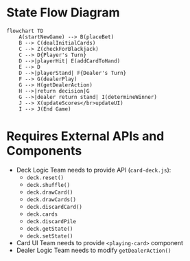 # State Flow Diagram
```mermaid
flowchart TD
    A(startNewGame) --> B(placeBet)
    B --> C(dealInitialCards)
    C --> Z(checkForBlackjack)
    C --> D{Player's Turn}
    D -->|playerHit| E(addCardToHand)
    E --> D
    D -->|playerStand| F{Dealer's Turn}
    F --> G(dealerPlay)
    G --> H(getDealerAction)
    H -->|return decision|G
    G -->|dealer return stand| I(determineWinner)
    J --> X(updateScores</br>updateUI)
    I --> J(End Game)
```

# Requires External APIs and Components
- Deck Logic Team needs to provide API (`card-deck.js`): 
     - `deck.reset()`
     - `deck.shuffle()`
     - `deck.drawCard()`
     - `deck.drawCards()`
     - `deck.discardCard()`
     - `deck.cards`
     - `deck.discardPile`
     - `deck.getState()`
     - `deck.setState()`
- Card UI Team needs to provide `<playing-card>` component
- Dealer Logic Team needs to modify `getDealerAction()`
